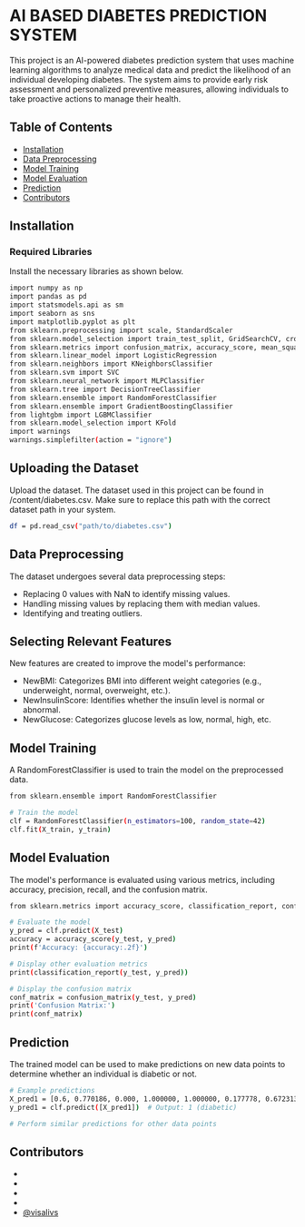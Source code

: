 
# AI BASED DIABETES PREDICTION SYSTEM

This project is an AI-powered diabetes prediction system that uses machine learning algorithms to analyze medical data and predict the likelihood of an individual developing diabetes. The system aims to provide early risk assessment and personalized preventive measures, allowing individuals to take proactive actions to manage their health.

## Table of Contents
- [Installation](#installation)
- [Data Preprocessing](#data-preprocessing)
- [Model Training](#model-training)
- [Model Evaluation](#model-evaluation)
- [Prediction](#prediction)
- [Contributors](#contributors)

## Installation
### Required Libraries
Install the necessary libraries as shown below.
```bash
import numpy as np
import pandas as pd
import statsmodels.api as sm
import seaborn as sns
import matplotlib.pyplot as plt
from sklearn.preprocessing import scale, StandardScaler
from sklearn.model_selection import train_test_split, GridSearchCV, cross_val_score
from sklearn.metrics import confusion_matrix, accuracy_score, mean_squared_error, r2_score, roc_auc_score, roc_curve, classification_report
from sklearn.linear_model import LogisticRegression
from sklearn.neighbors import KNeighborsClassifier
from sklearn.svm import SVC
from sklearn.neural_network import MLPClassifier
from sklearn.tree import DecisionTreeClassifier
from sklearn.ensemble import RandomForestClassifier
from sklearn.ensemble import GradientBoostingClassifier
from lightgbm import LGBMClassifier
from sklearn.model_selection import KFold
import warnings
warnings.simplefilter(action = "ignore")
```
## Uploading the Dataset
Upload the dataset. The dataset used in this project can be found in /content/diabetes.csv. Make sure to replace this path with the correct dataset path in your system.
```bash
df = pd.read_csv("path/to/diabetes.csv")
```
## Data Preprocessing
The dataset undergoes several data preprocessing steps:

- Replacing 0 values with NaN to identify missing values.
- Handling missing values by replacing them with median values.
- Identifying and treating outliers.

## Selecting Relevant Features
New features are created to improve the model's performance:

- NewBMI: Categorizes BMI into different weight categories (e.g., underweight, normal, overweight, etc.).
- NewInsulinScore: Identifies whether the insulin level is normal or abnormal.
- NewGlucose: Categorizes glucose levels as low, normal, high, etc.
## Model Training
A RandomForestClassifier is used to train the model on the preprocessed data.
```bash
from sklearn.ensemble import RandomForestClassifier

# Train the model
clf = RandomForestClassifier(n_estimators=100, random_state=42)
clf.fit(X_train, y_train)
```
## Model Evaluation
The model's performance is evaluated using various metrics, including accuracy, precision, recall, and the confusion matrix.
```bash
from sklearn.metrics import accuracy_score, classification_report, confusion_matrix

# Evaluate the model
y_pred = clf.predict(X_test)
accuracy = accuracy_score(y_test, y_pred)
print(f'Accuracy: {accuracy:.2f}')

# Display other evaluation metrics
print(classification_report(y_test, y_pred))

# Display the confusion matrix
conf_matrix = confusion_matrix(y_test, y_pred)
print('Confusion Matrix:')
print(conf_matrix)
```
## Prediction
The trained model can be used to make predictions on new data points to determine whether an individual is diabetic or not.
```bash
# Example predictions
X_pred1 = [0.6, 0.770186, 0.000, 1.000000, 1.000000, 0.177778, 0.672313, 1.235294, 1, 0, 0, 0, 0, 0, 0, 0, 0, 1]
y_pred1 = clf.predict([X_pred1])  # Output: 1 (diabetic)

# Perform similar predictions for other data points
```
## Contributors
-
-
-
- 
- [@visalivs](hhttps://github.com/visalivs)



